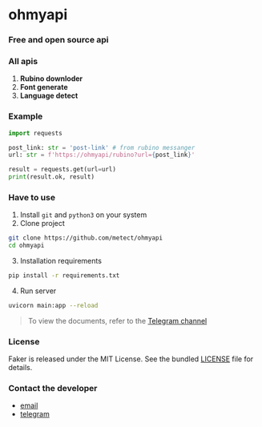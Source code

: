 # ohmyapi

### Free and open source api 


### All apis
1. __Rubino downloder__
2. __Font generate__
3. __Language detect__


### Example
```python
import requests

post_link: str = 'post-link' # from rubino messanger
url: str = f'https://ohmyapi/rubino?url={post_link}'

result = requests.get(url=url)
print(result.ok, result)
```

### Have to use
1. Install `git` and `python3` on your system
2. Clone project 
```bash
git clone https://github.com/metect/ohmyapi
cd ohmyapi
```
3. Installation requirements
```bash
pip install -r requirements.txt
```
4. Run server
```bash
uvicorn main:app --reload
```

> To view the documents, refer to the [Telegram channel](t.me/ohmyapi)


### License
Faker is released under the MIT License. See the bundled [LICENSE](https://github.com/metect/ohmyapi/blob/main/LICENSE) file for details.


### Contact the developer
- [email](dev.amirali.irvany@gmail.com)
- [telegram](t.me/ohmys_sh)
